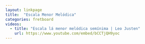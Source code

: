 ```yaml
---
layout: linkpage
title:  "Escala Menor Melódica"
categories: fretboard
videos:
  - title: "Escala lá menor melódica semínima | Leo Justen"
    url: https://www.youtube.com/embed/bCCTjQH9yoc
---
```

